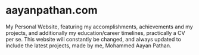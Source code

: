 # aayanpathan.com
My Personal Website, featuring my accomplishments, achievements and my projects, and additionally my education/career timelines, practically a CV per se. This website will constantly be changed, and always updated to include the latest projects, made by me, Mohammed Aayan Pathan. 
